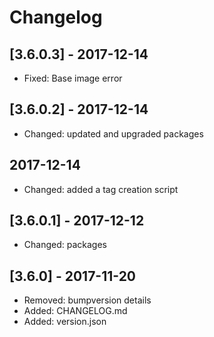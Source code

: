 # Changelog

## [3.6.0.3] - 2017-12-14

* Fixed: Base image error

## [3.6.0.2] - 2017-12-14

* Changed: updated and upgraded packages

## 2017-12-14

* Changed: added a tag creation script

## [3.6.0.1] - 2017-12-12

* Changed: packages

## [3.6.0] - 2017-11-20

* Removed: bumpversion details
* Added: CHANGELOG.md
* Added: version.json
